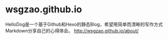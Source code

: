 wsgzao.github.io
================

HelloDog是一个基于Github和Hexo的静态Blog，希望用简单而清晰的写作方式Markdown分享自己的心得体会。
http://wsgzao.github.io/about/
